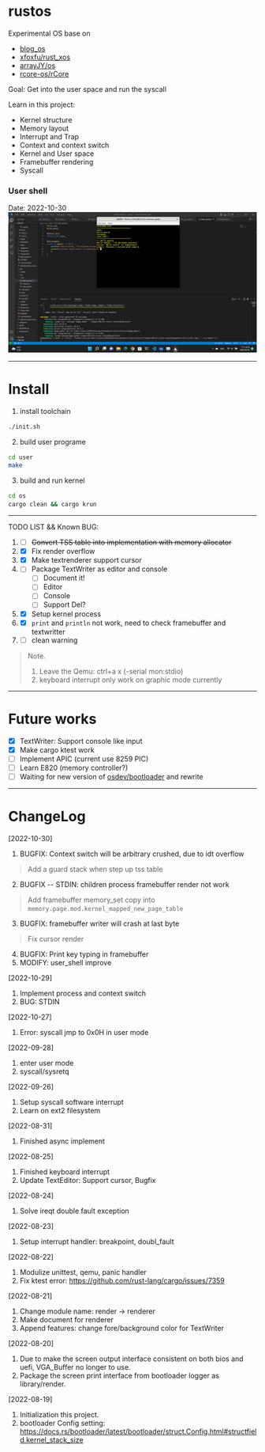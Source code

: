# rustos
Experimental OS base on 
 - [blog_os](https://github.com/phil-opp/blog_os)
 - [xfoxfu/rust_xos](https://github.com/xfoxfu/rust-xos)
 - [arrayJY/os](https://github.com/arrayJY/os)
 - [rcore-os/rCore](https://github.com/rcore-os/rCore-Tutorial-v3)

Goal:
Get into the user space and run the syscall

Learn in this project:
 - Kernel structure
 - Memory layout
 - Interrupt and Trap
 - Context and context switch
 - Kernel and User space
 - Framebuffer rendering
 - Syscall

### User shell
Date: 2022-10-30
![UserShell](./images/User_shell.png)

---
# Install

1. install toolchain
```bash
./init.sh
```

2. build user programe
```bash
cd user
make
```

3. build and run kernel
```bash
cd os
cargo clean && cargo krun
```


---
TODO LIST && Known BUG:
1. - [ ] ~~Convert TSS table into implementation with memory allocator~~
2. - [x] Fix render overflow
3. - [x] Make textrenderer support cursor
4. - [ ] Package TextWriter as editor and console
        - [ ] Document it!
        - [ ] Editor
        - [ ] Console
        - [ ] Support Del?
5. - [x] Setup kernel process
6. - [x] `print` and `println` not work, need to check framebuffer and textwritter
7. - [ ] clean warning

> Note.
>
> 1. Leave the Qemu: ctrl+a x (-serial mon:stdio)
> 2. keyboard interrupt only work on graphic mode currently

---
# Future works
 - [x] TextWriter: Support console like input
 - [x] Make cargo ktest work
 - [ ] Implement APIC (current use 8259 PIC)
 - [ ] Learn E820 (memory controller?)
 - [ ] Waiting for new version of [osdev/bootloader](https://github.com/rust-osdev/bootloader) and rewrite

---
# ChangeLog
[2022-10-30]
1. BUGFIX: Context switch will be arbitrary crushed, due to idt overflow
 > Add a guard stack when step up tss table
2. BUGFIX -- STDIN: children process framebuffer render not work 
 > Add framebuffer memory_set copy into `memory.page.mod.kernel_mapped_new_page_table`
3. BUGFIX: framebuffer writer will crash at last byte
 > Fix cursor render
4. BUGFIX: Print key typing in framebuffer
5. MODIFY: user_shell improve

[2022-10-29]
1. Implement process and context switch
2. BUG: STDIN

[2022-10-27]
1. Error: syscall jmp to 0x0H in user mode

[2022-09-28]
1. enter user mode
2. syscall/sysretq

[2022-09-26]
1. Setup syscall software interrupt
2. Learn on ext2 filesystem

[2022-08-31]
1. Finished async implement

[2022-08-25]
1. Finished keyboard interrupt
2. Update TextEditor: Support cursor, Bugfix

[2022-08-24]
1. Solve ireqt double fault exception

[2022-08-23]
1. Setup interrupt handler: breakpoint, doubl_fault

[2022-08-22]
1. Modulize unittest, qemu, panic handler
2. Fix ktest error: https://github.com/rust-lang/cargo/issues/7359


[2022-08-21]
1. Change module name: render -> renderer
2. Make document for renderer
3. Append features: change fore/background color for TextWriter

[2022-08-20]
1. Due to make the screen output interface consistent on both bios and uefi, VGA_Buffer no longer to use.
2. Package the screen print interface from bootloader logger as library/render.

[2022-08-19] 
1. Initialization this project.
2. bootloader Config setting: https://docs.rs/bootloader/latest/bootloader/struct.Config.html#structfield.kernel_stack_size
